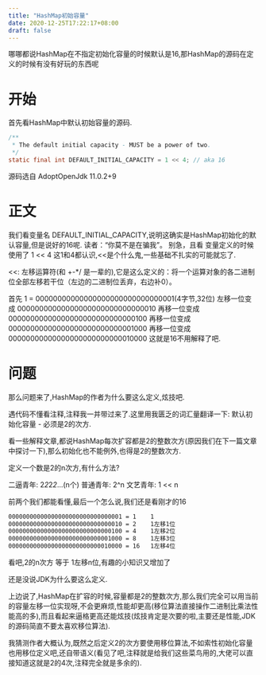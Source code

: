 ```yaml
---
title: "HashMap初始容量"
date: 2020-12-25T17:22:17+08:00
draft: false
---
```


哪哪都说HashMap在不指定初始化容量的时候默认是16,那HashMap的源码在定义的时候有没有好玩的东西呢
<!--more-->

# 开始

首先看HashMap中默认初始容量的源码.

``` Java
/**
 * The default initial capacity - MUST be a power of two.
 */
static final int DEFAULT_INITIAL_CAPACITY = 1 << 4; // aka 16
```
源码选自 AdoptOpenJdk 11.0.2+9

# 正文

我们看变量名 DEFAULT_INITIAL_CAPACITY,说明这确实是HashMap初始化的默认容量,但是说好的16呢. 读者：“你莫不是在骗我”。
别急，且看 变量定义的时候使用了  1 \<\< 4
这1和4都认识,\<\<是个什么鬼,一些基础不扎实的可能就忘了.

\<\<: 左移运算符(和 +-*/ 是一辈的),它是这么定义的：将一个运算对象的各二进制位全部左移若干位（左边的二进制位丢弃，右边补0）。

首先
1 = 00000000000000000000000000000001(4字节,32位)
左移一位变成 00000000000000000000000000000010
再移一位变成 00000000000000000000000000000100
再移一位变成 00000000000000000000000000001000
再移一位变成 00000000000000000000000000010000
这就是16不用解释了吧.

# 问题
那么问题来了,HashMap的作者为什么要这么定义,炫技吧.

遇代码不懂看注释,注释我一并带过来了.这里用我匮乏的词汇量翻译一下: 默认初始化容量 - 必须是2的次方.

看一些解释文章,都说HashMap每次扩容都是2的整数次方(原因我们在下一篇文章中探讨一下),那么初始化也不能例外,也得是2的整数次方.

定义一个数是2的n次方,有什么方法?

二逼青年: 2*2*2*2*...(n个)
普通青年: 2^n
文艺青年: 1 \<\< n

前两个我们都能看懂,最后一个怎么说,我们还是看刚才的16

``` txt
00000000000000000000000000000001 = 1    1
00000000000000000000000000000010 = 2    1左移1位
00000000000000000000000000000100 = 4    1左移2位
00000000000000000000000000001000 = 8    1左移3位
00000000000000000000000000010000 = 16   1左移4位
```

看吧,2的n次方 等于 1左移n位,有趣的小知识又增加了

还是没说JDK为什么要这么定义.

上边说了,HashMap在扩容的时候,容量都是2的整数次方,那么我们完全可以用当前的容量左移一位实现呀,不会更麻烦,性能却更高(移位算法直接操作二进制比乘法性能高的多),而且看起来逼格更高还能炫技(炫技肯定是次要的啦,主要还是性能,JDK的源码简直不要太喜欢移位算法).

我猜测作者大概认为,既然之后定义2的次方要使用移位算法,不如索性初始化容量也用移位定义吧,还自带语义(看见了吧,注释就是给我们这些菜鸟用的,大佬可以直接知道这就是2的4次,注释完全就是多余的).




